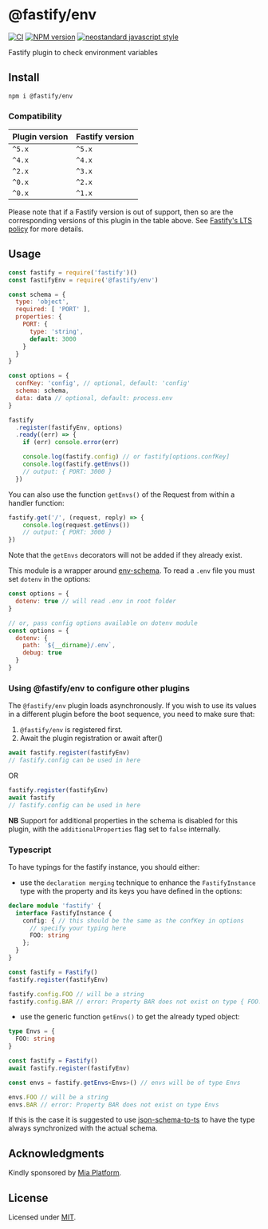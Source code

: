 # @fastify/env

[![CI](https://github.com/fastify/fastify-env/actions/workflows/ci.yml/badge.svg?branch=main)](https://github.com/fastify/fastify-env/actions/workflows/ci.yml)
[![NPM version](https://img.shields.io/npm/v/@fastify/env.svg?style=flat)](https://www.npmjs.com/package/@fastify/env)
[![neostandard javascript style](https://img.shields.io/badge/code_style-neostandard-brightgreen?style=flat)](https://github.com/neostandard/neostandard)

Fastify plugin to check environment variables

## Install

```
npm i @fastify/env
```

### Compatibility

| Plugin version | Fastify version |
| ---------------|-----------------|
| `^5.x`         | `^5.x`          |
| `^4.x`         | `^4.x`          |
| `^2.x`         | `^3.x`          |
| `^0.x`         | `^2.x`          |
| `^0.x`         | `^1.x`          |


Please note that if a Fastify version is out of support, then so are the corresponding versions of this plugin
in the table above.
See [Fastify's LTS policy](https://github.com/fastify/fastify/blob/main/docs/Reference/LTS.md) for more details.

## Usage

```js
const fastify = require('fastify')()
const fastifyEnv = require('@fastify/env')

const schema = {
  type: 'object',
  required: [ 'PORT' ],
  properties: {
    PORT: {
      type: 'string',
      default: 3000
    }
  }
}

const options = {
  confKey: 'config', // optional, default: 'config'
  schema: schema,
  data: data // optional, default: process.env
}

fastify
  .register(fastifyEnv, options)
  .ready((err) => {
    if (err) console.error(err)

    console.log(fastify.config) // or fastify[options.confKey]
    console.log(fastify.getEnvs())
    // output: { PORT: 3000 }
  })
```

You can also use the function `getEnvs()` of the Request from within a handler function:
```js
fastify.get('/', (request, reply) => {
    console.log(request.getEnvs())
    // output: { PORT: 3000 }
})
```
Note that the `getEnvs` decorators will not be added if they already exist.

This module is a wrapper around [env-schema](https://www.npmjs.com/package/env-schema).
To read a `.env` file you must set `dotenv` in the options:

```js
const options = {
  dotenv: true // will read .env in root folder
}

// or, pass config options available on dotenv module
const options = {
  dotenv: {
    path: `${__dirname}/.env`,
    debug: true
  }
}

```
### Using @fastify/env to configure other plugins
The `@fastify/env` plugin loads asynchronously. If you wish to use its values in a different plugin before the boot sequence, you need to make sure that:
1. `@fastify/env` is registered first.
2. Await the plugin registration or await after()

```js
await fastify.register(fastifyEnv)
// fastify.config can be used in here
```

OR
```js
fastify.register(fastifyEnv)
await fastify
// fastify.config can be used in here
```
**NB** Support for additional properties in the schema is disabled for this plugin, with the `additionalProperties` flag set to `false` internally.

### Typescript
To have typings for the fastify instance, you should either:

- use the `declaration merging` technique to enhance the `FastifyInstance` type with the property and its keys you have defined in the options:

```typescript
declare module 'fastify' {
  interface FastifyInstance {
    config: { // this should be the same as the confKey in options
      // specify your typing here
      FOO: string
    };
  }
}

const fastify = Fastify()
fastify.register(fastifyEnv)

fastify.config.FOO // will be a string
fastify.config.BAR // error: Property BAR does not exist on type { FOO: string }
```

- use the generic function `getEnvs()` to get the already typed object:

```typescript
type Envs = {
  FOO: string
}

const fastify = Fastify()
await fastify.register(fastifyEnv)

const envs = fastify.getEnvs<Envs>() // envs will be of type Envs

envs.FOO // will be a string
envs.BAR // error: Property BAR does not exist on type Envs
```
If this is the case it is suggested to use [json-schema-to-ts](https://github.com/ThomasAribart/json-schema-to-ts) to have the type always synchronized with the actual schema.

## Acknowledgments

Kindly sponsored by [Mia Platform](https://www.mia-platform.eu/).

## License

Licensed under [MIT](./LICENSE).
